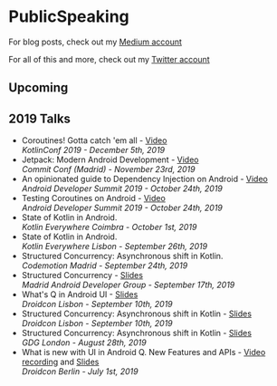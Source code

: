 # PublicSpeaking

For blog posts, check out my [Medium account](https://medium.com/@manuelvicnt)

For all of this and more, check out my [Twitter account](https://twitter.com/manuelvicnt)

## Upcoming


## 2019 Talks
- Coroutines! Gotta catch 'em all - [Video](https://www.youtube.com/watch?v=w0kfnydnFWI)<br/>_KotlinConf 2019 - December 5th, 2019_
- Jetpack: Modern Android Development - [Video](https://www.youtube.com/watch?v=hoTe4avcbeg)<br/>_Commit Conf (Madrid) - November 23rd, 2019_
- An opinionated guide to Dependency Injection on Android - [Video](https://www.youtube.com/watch?v=o-ins1nvbDg)<br/>_Android Developer Summit 2019 - October 24th, 2019_
- Testing Coroutines on Android - [Video](https://www.youtube.com/watch?v=KMb0Fs8rCRs)<br/>_Android Developer Summit 2019 - October 24th, 2019_
- State of Kotlin in Android.<br/>_Kotlin Everywhere Coimbra - October 1st, 2019_
- State of Kotlin in Android.<br/>_Kotlin Everywhere Lisbon - September 26th, 2019_
- Structured Concurrency: Asynchronous shift in Kotlin.<br/>_Codemotion Madrid - September 24th, 2019_
- Structured Concurrency - [Slides](https://speakerdeck.com/manuelvicnt/structured-concurrency-droidcon-lisbon-2019)<br/>_Madrid Android Developer Group - September 17th, 2019_
- What's Q in Android UI - [Slides](https://speakerdeck.com/manuelvicnt/whats-new-in-android-q-ui-droidcon-lisbon-2019)<br/>_Droidcon Lisbon - September 10th, 2019_
- Structured Concurrency: Asynchronous shift in Kotlin - [Slides](https://speakerdeck.com/manuelvicnt/structured-concurrency-droidcon-lisbon-2019)<br/>_Droidcon Lisbon - September 10th, 2019_
- Structured Concurrency: Asynchronous shift in Kotlin - [Slides](https://speakerdeck.com/manuelvicnt/structured-concurrency-droidcon-lisbon-2019)<br/>_GDG London - August 28th, 2019_
- What is new with UI in Android Q. New Features and APIs - [Video recording](https://www.droidcon.com/media-detail?video=352672011) and [Slides](https://speakerdeck.com/manuelvicnt/whats-new-in-android-q-ui)<br/>_Droidcon Berlin - July 1st, 2019_

